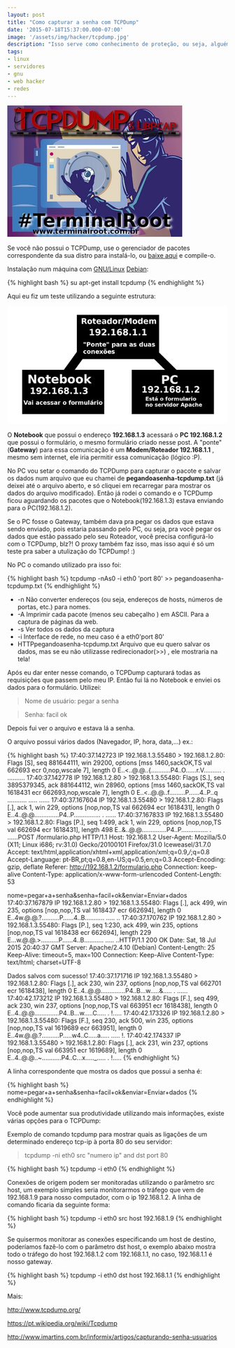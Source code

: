 ```yaml
---
layout: post
title: "Como capturar a senha com TCPDump"
date: '2015-07-18T15:37:00.000-07:00'
image: '/assets/img/hacker/tcpdump.jpg'
description: "Isso serve como conhecimento de proteção, ou seja, alguém que está usando sua rede WI-FI por exemplo"
tags:
- linux
- servidores
- gnu
- web hacker
- redes
---
```


![TCPDump Hacker Blog Linux](/assets/img/hacker/tcpdump.jpg)

Se você não possui o TCPDump, use o gerenciador de pacotes correspondente da sua distro para instalá-lo, ou [baixe aqui](http://www.tcpdump.org/) e compile-o.

Instalação num máquina com [GNU/Linux](http://terminalroot.com.br/tags#linux) [Debian](http://terminalroot.com.br/tags#debian):

{% highlight bash %}
su
apt-get install tcpdump
{% endhighlight %}

Aqui eu fiz um teste utilizando a seguinte estrutura:

![Blog Linux](/assets/img/hacker/capturando.gif "Capturando TCPDump")
    

O __Notebook__ que possui o endereço __192.168.1.3__ acessará o __PC 192.168.1.2__ que possui o formulário, o mesmo formulário criado nesse post. A "ponte"(__Gateway__) para essa comunicação é um __Modem/Roteador 192.168.1.1__ , mesmo sem internet, ele iria permitir essa comunicação (lógico :P).

No PC vou setar o comando do TCPDump para capturar o pacote e salvar os dados num arquivo que eu chamei de __pegandoasenha-tcpdump.txt__ (já deixei até o arquivo aberto, e só cliquei em recarregar para mostrar os dados do arquivo modificado). Então já rodei o comando e o TCPDump ficou aguardando os pacotes que o Notebook(192.168.1.3) estava enviando para o PC(192.168.1.2).

Se o PC fosse o Gateway, também dava pra pegar os dados que estava sendo enviado, pois estaria passando pelo PC, ou seja, pra você pegar os dados que estão passado pelo seu Roteador, você precisa configurá-lo com o TCPDump, blz?! O proxy também faz isso, mas isso aqui é só um teste pra saber a utulização do TCPDump! :)

No PC o comando utilizado pra isso foi:

{% highlight bash %}
 tcpdump -nAs0 -i eth0 'port 80' >> pegandoasenha-tcpdump.txt 
{% endhighlight %}

* -n Não converter endereços (ou seja, endereços de hosts, números de portas, etc.) para nomes.
* -A Imprimir cada pacote (menos seu cabeçalho ) em ASCII. Para a captura de páginas da web.
* -s Ver todos os dados da captura
* -i Interface de rede, no meu caso é a eth0'port 80' 
* HTTPpegandoasenha-tcpdump.txt Arquivo que eu quero salvar os dados, mas se eu não utilizasse redirecionador(>>) , ele mostraria na tela!

Após eu dar enter nesse comando, o TCPDump capturará todas as requisições que passem pelo meu IP. Então fui lá no Notebook e enviei os dados para o formulário. Utilizei: 

> Nome de usuário: pegar a senha

> Senha: facil ok

Depois fui ver o arquivo e estava lá a senha.

O arquivo possui vários dados (Navegador, IP, hora, data,...) ex.:

{% highlight bash %}
17:40:37.142723 IP 192.168.1.3.55480 > 192.168.1.2.80: Flags [S], seq 881644111, win 29200, options [mss 1460,sackOK,TS val 662693 ecr 0,nop,wscale 7], length 0
E..<..@.@..{...........P4..O......r.V..........
.
..........
17:40:37.142778 IP 192.168.1.2.80 > 192.168.1.3.55480: Flags [S.], seq 3895379345, ack 881644112, win 28960, options [mss 1460,sackOK,TS val 1618431 ecr 662693,nop,wscale 7], length 0
E..<..@.@..f.........P......4..P..q ...........
.....
......
17:40:37.167604 IP 192.168.1.3.55480 > 192.168.1.2.80: Flags [.], ack 1, win 229, options [nop,nop,TS val 662694 ecr 1618431], length 0
E..4..@.@..............P4..P...............
.
......
17:40:37.167833 IP 192.168.1.3.55480 > 192.168.1.2.80: Flags [P.], seq 1:499, ack 1, win 229, options [nop,nop,TS val 662694 ecr 1618431], length 498
E..&..@.@..............P4..P...............
.
......POST /formulario.php HTTP/1.1
Host: 192.168.1.2
User-Agent: Mozilla/5.0 (X11; Linux i686; rv:31.0) Gecko/20100101 Firefox/31.0 Iceweasel/31.7.0
Accept: text/html,application/xhtml+xml,application/xml;q=0.9,*/*;q=0.8
Accept-Language: pt-BR,pt;q=0.8,en-US;q=0.5,en;q=0.3
Accept-Encoding: gzip, deflate
Referer: http://192.168.1.2/formulario.php
Connection: keep-alive
Content-Type: application/x-www-form-urlencoded
Content-Length: 53

nome=pegar+a+senha&senha=facil+ok&enviar=Enviar+dados
17:40:37.167879 IP 192.168.1.2.80 > 192.168.1.3.55480: Flags [.], ack 499, win 235, options [nop,nop,TS val 1618437 ecr 662694], length 0
E..4w.@.@.?..........P......4..B...........
.....
..
17:40:37.170762 IP 192.168.1.2.80 > 192.168.1.3.55480: Flags [P.], seq 1:230, ack 499, win 235, options [nop,nop,TS val 1618438 ecr 662694], length 229
E...w.@.@.>..........P......4..B...........
.....
..HTTP/1.1 200 OK
Date: Sat, 18 Jul 2015 20:40:37 GMT
Server: Apache/2.4.10 (Debian)
Content-Length: 25
Keep-Alive: timeout=5, max=100
Connection: Keep-Alive
Content-Type: text/html; charset=UTF-8

Dados salvos com sucesso!
17:40:37.171716 IP 192.168.1.3.55480 > 192.168.1.2.80: Flags [.], ack 230, win 237, options [nop,nop,TS val 662701 ecr 1618438], length 0
E..4..@.@..............P4..B...w.....&.....
.
......
17:40:42.173212 IP 192.168.1.3.55480 > 192.168.1.2.80: Flags [F.], seq 499, ack 230, win 237, options [nop,nop,TS val 663951 ecr 1618438], length 0
E..4..@.@..............P4..B...w.....C.....
.
!.....
17:40:42.173326 IP 192.168.1.2.80 > 192.168.1.3.55480: Flags [F.], seq 230, ack 500, win 235, options [nop,nop,TS val 1619689 ecr 663951], length 0
E..4w.@.@.?..........P.....w4..C.....a.....
.....
!.
17:40:42.174337 IP 192.168.1.3.55480 > 192.168.1.2.80: Flags [.], ack 231, win 237, options [nop,nop,TS val 663951 ecr 1619689], length 0
E..4..@.@..~...........P4..C...x....._.....
.
!.....
{% endhighlight %}

A linha correspondente que mostra os dados que possui a senha é:    

{% highlight bash %}
nome=pegar+a+senha&senha=facil+ok&enviar=Enviar+dados
{% endhighlight %}
 

Você pode aumentar sua produtividade utilizando mais informações, existe várias opções para o TCPDump:

Exemplo de comando tcpdump para mostrar quais as ligações de um determinado endereço tcp-ip à porta 80 do seu servidor: 

> tcpdump -ni eth0 src "numero ip" and dst port 80

{% highlight bash %}
tcpdump -i eth0
{% endhighlight %}

Conexões de origem podem ser monitoradas utilizando o parâmetro src host, um exemplo simples seria monitorarmos o tráfego que vem de 192.168.1.9 para nosso computador, com o ip 192.168.1.2. A linha de comando ficaria da seguinte forma:

{% highlight bash %}
tcpdump -i eth0 src host 192.168.1.9
{% endhighlight %}

Se quisermos monitorar as conexões especificando um host de destino, poderíamos fazê-lo com o parâmetro dst host, o exemplo abaixo mostra todo o tráfego do host 192.168.1.2 com 192.168.1.1, no caso, 192.168.1.1 é nosso gateway.

{% highlight bash %}
tcpdump -i eth0 dst host 192.168.1.1
{% endhighlight %}

Mais:

http://www.tcpdump.org/

https://pt.wikipedia.org/wiki/Tcpdump

http://www.imartins.com.br/informix/artigos/capturando-senha-usuarios




<script async src="https://pagead2.googlesyndication.com/pagead/js/adsbygoogle.js"></script>

<!-- Informat -->
<ins class="adsbygoogle"
 style="display:block"
 data-ad-client="ca-pub-2838251107855362"
 data-ad-slot="2327980059"
 data-ad-format="auto"
 data-full-width-responsive="true"></ins>

<script>
(adsbygoogle = window.adsbygoogle || []).push({});
</script>

